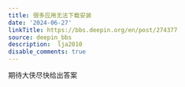 ```yaml
---
title: 很多应用无法下载安装
date: '2024-06-27'
linkTitle: https://bbs.deepin.org/en/post/274377
source: deepin_bbs
description:  lja2010 
disable_comments: true
---
```

期待大侠尽快给出答案
